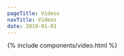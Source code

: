 ```yaml
---
pageTitle: Videos
navTitle: Videos
date: 2019-01-01
---
```


<section>
  {% include components/video.html %}
</section
